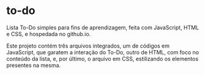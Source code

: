 # to-do

Lista To-Do simples para fins de aprendizagem, feita com JavaScript, HTML e CSS, e hospedada no github.io.

Este projeto contém três arquivos integrados, um de códigos em JavaScript, que garatem a interação do To-Do, outro de HTML, com foco no conteúdo da lista, e, por último, o arquivo em CSS, estilizando os elementos presentes na mesma.
